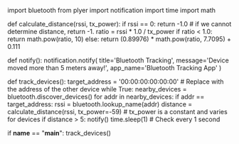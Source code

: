 import bluetooth
from plyer import notification
import time
import math

def calculate_distance(rssi, tx_power):
    if rssi == 0:
        return -1.0  # if we cannot determine distance, return -1.
    ratio = rssi * 1.0 / tx_power
    if ratio < 1.0:
        return math.pow(ratio, 10)
    else:
        return (0.89976) * math.pow(ratio, 7.7095) + 0.111

def notify():
    notification.notify(
        title='Bluetooth Tracking',
        message='Device moved more than 5 meters away!',
        app_name='Bluetooth Tracking App'
    )

def track_devices():
    target_address = '00:00:00:00:00:00'  # Replace with the address of the other device
    while True:
        nearby_devices = bluetooth.discover_devices()
        for addr in nearby_devices:
            if addr == target_address:
                rssi = bluetooth.lookup_name(addr)
                distance = calculate_distance(rssi, tx_power=-59)  # tx_power is a constant and varies for devices
                if distance > 5:
                    notify()
        time.sleep(1)  # Check every 1 second

if __name__ == "__main__":
    track_devices()
